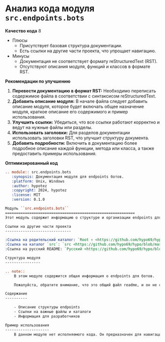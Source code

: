 # Анализ кода модуля `src.endpoints.bots`

**Качество кода**
8
-  Плюсы
    - Присутствует базовая структура документации.
    - Есть ссылки на другие части проекта, что упрощает навигацию.
-  Минусы
    - Документация не соответствует формату reStructuredText (RST).
    - Отсутствуют описания модуля, функций и классов в формате RST.

**Рекомендации по улучшению**
1.  **Перевести документацию в формат RST:** Необходимо переписать содержимое файла в соответствии с синтаксисом reStructuredText.
2.  **Добавить описание модуля:** В начале файла следует добавить описание модуля, которое будет включать общее назначение модуля, краткое описание его содержимого и пример использования.
3.  **Улучшить ссылки:** Убедиться, что все ссылки работают корректно и ведут на нужные файлы или разделы.
4.  **Использовать заголовки:** Для разделов документации использовать заголовки RST, что улучшит структуру документа.
5.  **Добавить подробности:** Включить в документацию более подробное описание каждой функции, метода или класса, а также предоставить примеры использования.

**Оптимизированный код**

```rst
.. module:: src.endpoints.bots
   :synopsis: Документация модуля для endpoints ботов.
   :platform: Unix, Windows
   :author: hypotez
   :copyright: 2024, hypotez
   :license: MIT
   :version: 0.1.0

Модуль ``src.endpoints.bots``
===========================================================
Этот модуль содержит информацию о структуре и организации endpoints для ботов.

Ссылки на другие части проекта
------------------------------

:Ссылка на родительский каталог: `Root ↑ <https://github.com/hypo69/hypo/blob/master/REDAME.MD>`_
:Ссылка на каталог `src`: `src <https://github.com/hypo69/hypo/blob/master/src/bots/REDAME.MD>`_
:Ссылка на русский README: `Русский <https://github.com/hypo69/hypo/blob/master/src/bots/readme.ru.md>`_

Структура модуля
----------------

.. note::
    В этом модуле содержится общая информация о endpoints для ботов.

    Пожалуйста, обратите внимание, что это общий файл readme, и он не содержит исполняемого кода.

Содержание
----------

    - Описание структуры endpoints
    - Ссылки на важные файлы и каталоги
    - Информация для разработчиков

Пример использования
--------------------
    В данном модуле нет исполняемого кода. Он предназначен для навигации по структуре проекта.

```